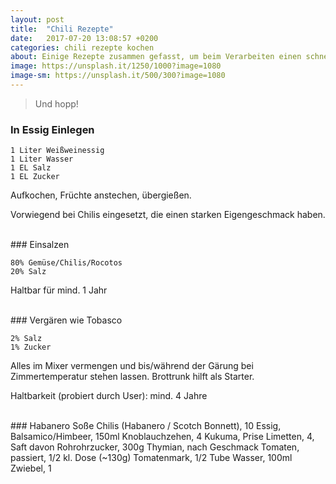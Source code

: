 ```yaml
---
layout: post
title:  "Chili Rezepte"
date:   2017-07-20 13:08:57 +0200
categories: chili rezepte kochen
about: Einige Rezepte zusammen gefasst, um beim Verarbeiten einen schnellen Überblick zu gewinnen
image: https://unsplash.it/1250/1000?image=1080
image-sm: https://unsplash.it/500/300?image=1080
---
```


> Und hopp!

### In Essig Einlegen

    1 Liter Weißweinessig
    1 Liter Wasser
    1 EL Salz
    1 EL Zucker

Aufkochen, Früchte anstechen, übergießen.

Vorwiegend bei Chilis eingesetzt, die einen starken Eigengeschmack haben.

<br>
### Einsalzen

    80% Gemüse/Chilis/Rocotos
    20% Salz

Haltbar für mind. 1 Jahr

<br>
### Vergären wie Tobasco

    2% Salz
    1% Zucker

Alles im Mixer vermengen und bis/während der Gärung bei Zimmertemperatur stehen lassen.
Brottrunk hilft als Starter.

Haltbarkeit (probiert durch User): mind. 4 Jahre

<br>
### Habanero Soße
Chilis (Habanero / Scotch Bonnett), 10
Essig, Balsamico/Himbeer, 150ml
Knoblauchzehen, 4
Kukuma, Prise
Limetten, 4, Saft davon
Rohrohrzucker, 300g
Thymian, nach Geschmack
Tomaten, passiert, 1/2 kl. Dose (~130g)
Tomatenmark, 1/2 Tube
Wasser, 100ml
Zwiebel, 1
